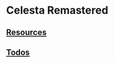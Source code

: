 # Celesta Remastered

## [Resources](https://github.com/Celesta-IITP/celesta18-web/blob/master/RESOURCES.md)

## [Todos](https://github.com/Celesta-IITP/celesta18-web/blob/master/TODO.md)

